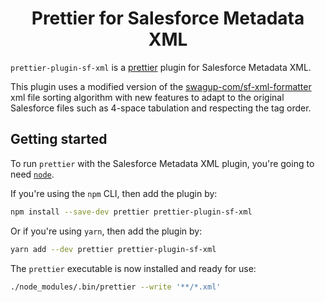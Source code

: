 <h1 align="center">Prettier for Salesforce Metadata XML</h1>

`prettier-plugin-sf-xml` is a [prettier](https://prettier.io/) plugin for Salesforce Metadata XML.

This plugin uses a modified version of the [swagup-com/sf-xml-formatter](https://github.com/swagup-com/sf-xml-formatter) xml file sorting algorithm with new features to adapt to the original Salesforce files such as 4-space tabulation and respecting the tag order.

## Getting started

To run `prettier` with the Salesforce Metadata XML plugin, you're going to need [`node`](https://nodejs.org/en/download/).

If you're using the `npm` CLI, then add the plugin by:

```bash
npm install --save-dev prettier prettier-plugin-sf-xml
```

Or if you're using `yarn`, then add the plugin by:

```bash
yarn add --dev prettier prettier-plugin-sf-xml
```

The `prettier` executable is now installed and ready for use:

```bash
./node_modules/.bin/prettier --write '**/*.xml'
```
